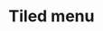 ---
layout: default
title:  "Tiled menu"
summary: ""
parent: navigation-patterns
category: navigation-patterns
permalink: /design-standards/navigation-patterns/tiled-menu/
---